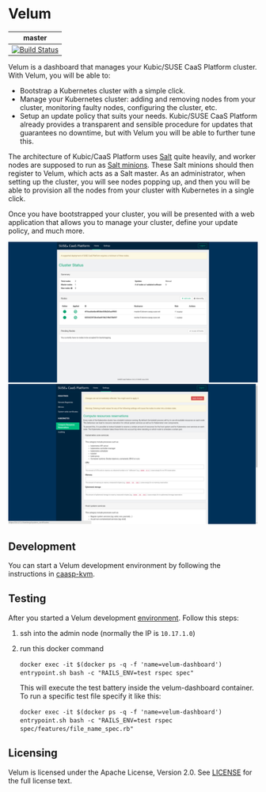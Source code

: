 # Velum

| master |
|--------|
| [![Build Status](https://travis-ci.org/kubic-project/velum.svg?branch=master)](https://travis-ci.org/kubic-project/velum) |

Velum is a dashboard that manages your Kubic/SUSE CaaS Platform cluster. With Velum, you will
be able to:

- Bootstrap a Kubernetes cluster with a simple click.
- Manage your Kubernetes cluster: adding and removing nodes from your cluster,
  monitoring faulty nodes, configuring the cluster, etc.
- Setup an update policy that suits your needs. Kubic/SUSE CaaS Platform already provides a
  transparent and sensible procedure for updates that guarantees no downtime,
  but with Velum you will be able to further tune this.

The architecture of Kubic/CaaS Platform uses [Salt](https://saltstack.com/) quite heavily,
and worker nodes are supposed to run as
[Salt minions](https://docs.saltstack.com/en/latest/ref/cli/salt-minion.html). These
Salt minions should then register to Velum, which acts as a Salt master. As an
administrator, when setting up the cluster, you will see nodes popping up, and
then you will be able to provision all the nodes from your cluster with Kubernetes
in a single click.

Once you have bootstrapped your cluster, you will be presented with a web
application that allows you to manage your cluster, define your update policy,
and much more.

![Velum Dashboard](https://raw.githubusercontent.com/kubic-project/community/master/assets/velum-dashboard.png)
![Velum Settings](https://raw.githubusercontent.com/kubic-project/community/master/assets/velum-settings.png)

## Development

You can start a Velum development environment by following the instructions in [caasp-kvm](https://github.com/kubic-project/automation/caasp-kvm).

## Testing

After you started a Velum development [environment](https://github.com/kubic-project/automation#caasp-devenv). Follow this steps:

1. ssh into the admin node (normally the IP is `10.17.1.0`)

2. run this docker command

    `docker exec -it $(docker ps -q -f 'name=velum-dashboard') entrypoint.sh bash -c "RAILS_ENV=test rspec spec"`

    This will execute the test battery inside the velum-dashboard container. To run a specific test file specify it like this:

    `docker exec -it $(docker ps -q -f 'name=velum-dashboard') entrypoint.sh bash -c "RAILS_ENV=test rspec spec/features/file_name_spec.rb"`

## Licensing

Velum is licensed under the Apache License, Version 2.0. See
[LICENSE](https://github.com/kubic-project/velum/blob/master/LICENSE) for the
full license text.
